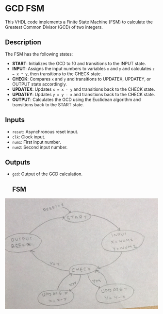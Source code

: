 # GCD FSM

This VHDL code implements a Finite State Machine (FSM) to calculate the Greatest Common Divisor (GCD) of two integers.

## Description

The FSM has the following states:
- **START**: Initializes the GCD to 10 and transitions to the INPUT state.
- **INPUT**: Assigns the input numbers to variables `x` and `y` and calculates `z = x * y`, then transitions to the CHECK state.
- **CHECK**: Compares `x` and `y` and transitions to UPDATEX, UPDATEY, or OUTPUT state accordingly.
- **UPDATEX**: Updates `x = x - y` and transitions back to the CHECK state.
- **UPDATEY**: Updates `y = y - x` and transitions back to the CHECK state.
- **OUTPUT**: Calculates the GCD using the Euclidean algorithm and transitions back to the START state.

## Inputs
- `reset`: Asynchronous reset input.
- `clk`: Clock input.
- `num1`: First input number.
- `num2`: Second input number.

## Outputs
- `gcd`: Output of the GCD calculation.

  ## FSM
<img src="./gcd_fsm.png" alt="gcd">
